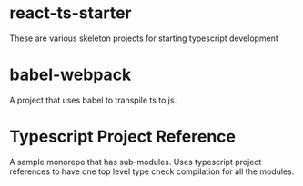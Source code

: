 # react-ts-starter

These are various skeleton projects for starting typescript development

# babel-webpack

A project that uses babel to transpile ts to js.


# Typescript Project Reference 

A sample monorepo that has sub-modules. Uses typescript project references to have one top level type check compilation
for all the modules.